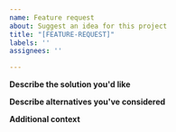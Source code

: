```yaml
---
name: Feature request
about: Suggest an idea for this project
title: "[FEATURE-REQUEST]"
labels: ''
assignees: ''

---
```


**Describe the solution you'd like**


**Describe alternatives you've considered**

**Additional context**
